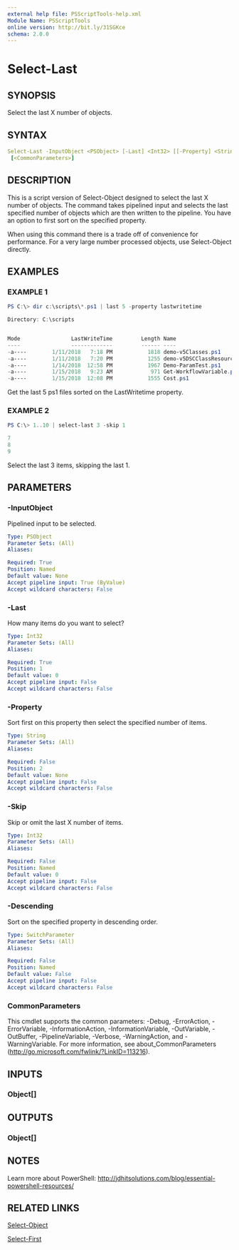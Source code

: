 ```yaml
---
external help file: PSScriptTools-help.xml
Module Name: PSScriptTools
online version: http://bit.ly/31SGKce
schema: 2.0.0
---
```


# Select-Last

## SYNOPSIS

Select the last X number of objects.

## SYNTAX

```yaml
Select-Last -InputObject <PSObject> [-Last] <Int32> [[-Property] <String>] [-Skip <Int32>] [-Descending]
 [<CommonParameters>]
```

## DESCRIPTION

This is a script version of Select-Object designed to select the last X number of objects. The command takes pipelined input and selects the last specified number of objects which are then written to the pipeline. You have an option to first sort on the specified property.

When using this command there is a trade off of convenience for performance. For a very large number processed objects, use Select-Object directly.

## EXAMPLES

### EXAMPLE 1

```powershell
PS C:\> dir c:\scripts\*.ps1 | last 5 -property lastwritetime

Directory: C:\scripts


Mode                LastWriteTime         Length Name
----                -------------         ------ ----
-a----        1/11/2018   7:18 PM           1818 demo-v5Classes.ps1
-a----        1/11/2018   7:20 PM           1255 demo-v5DSCClassResource.ps1
-a----        1/14/2018  12:58 PM           1967 Demo-ParamTest.ps1
-a----        1/15/2018   9:23 AM            971 Get-WorkflowVariable.ps1
-a----        1/15/2018  12:08 PM           1555 Cost.ps1
```

Get the last 5 ps1 files sorted on the LastWritetime property.

### EXAMPLE 2

```powershell
PS C:\> 1..10 | select-last 3 -skip 1

7
8
9
```

Select the last 3 items, skipping the last 1.

## PARAMETERS

### -InputObject

Pipelined input to be selected.

```yaml
Type: PSObject
Parameter Sets: (All)
Aliases:

Required: True
Position: Named
Default value: None
Accept pipeline input: True (ByValue)
Accept wildcard characters: False
```

### -Last

How many items do you want to select?

```yaml
Type: Int32
Parameter Sets: (All)
Aliases:

Required: True
Position: 1
Default value: 0
Accept pipeline input: False
Accept wildcard characters: False
```

### -Property

Sort first on this property then select the specified number of items.

```yaml
Type: String
Parameter Sets: (All)
Aliases:

Required: False
Position: 2
Default value: None
Accept pipeline input: False
Accept wildcard characters: False
```

### -Skip

Skip or omit the last X number of items.

```yaml
Type: Int32
Parameter Sets: (All)
Aliases:

Required: False
Position: Named
Default value: 0
Accept pipeline input: False
Accept wildcard characters: False
```

### -Descending

Sort on the specified property in descending order.

```yaml
Type: SwitchParameter
Parameter Sets: (All)
Aliases:

Required: False
Position: Named
Default value: False
Accept pipeline input: False
Accept wildcard characters: False
```

### CommonParameters

This cmdlet supports the common parameters: -Debug, -ErrorAction, -ErrorVariable, -InformationAction, -InformationVariable, -OutVariable, -OutBuffer, -PipelineVariable, -Verbose, -WarningAction, and -WarningVariable.
For more information, see about_CommonParameters (http://go.microsoft.com/fwlink/?LinkID=113216).

## INPUTS

### Object[]

## OUTPUTS

### Object[]

## NOTES

Learn more about PowerShell: http://jdhitsolutions.com/blog/essential-powershell-resources/

## RELATED LINKS

[Select-Object]()

[Select-First](./Select-First.md)
